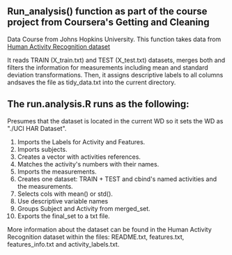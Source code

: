 ## Run_analysis() function as part of the course project from Coursera's Getting and Cleaning
Data Course from Johns Hopkins University.
This function takes data from [Human Activity Recognition dataset](https://d396qusza40orc.cloudfront.net/getdata%2Fprojectfiles%2FUCI%20HAR%20Dataset.zip)

It reads TRAIN (X_train.txt) and TEST (X_test.txt) datasets, merges both and filters the information for measurements 
including mean and standard deviation transformations. Then, it assigns descriptive labels to all columns andsaves the
file as tidy_data.txt into the current directory.

## The run.analysis.R runs as the following:
Presumes that the dataset is located in the current WD so it sets the WD as "./UCI HAR Dataset".

1) Imports the Labels for Activity and Features.
2) Imports subjects.
3) Creates a vector with activities references.
4) Matches the activity's numbers with their names.
5) Imports the measurements.
6) Creates one dataset: TRAIN + TEST and cbind's named activities and the measurements.
7) Selects cols with mean() or std().
8) Use descriptive variable names
9) Groups Subject and Activity from merged_set.
10) Exports the final_set to a txt file.

More information about the dataset can be found in the Human Activity Recognition dataset within the files: README.txt, 
features.txt, features_info.txt and activity_labels.txt.
